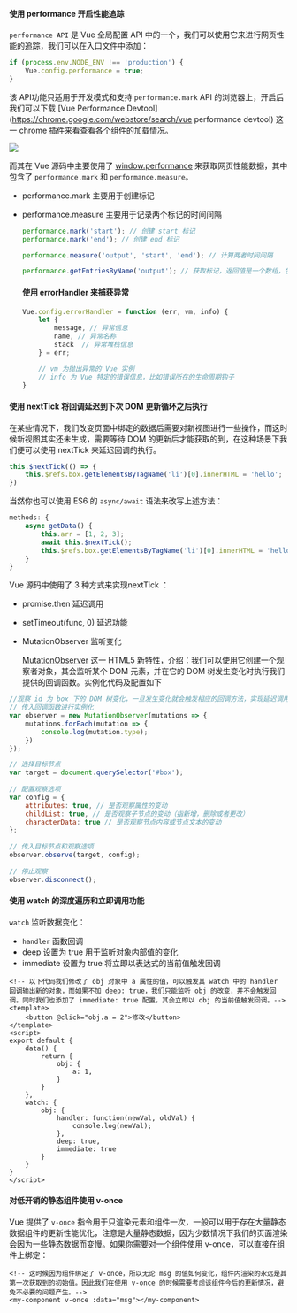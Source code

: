 [Vue API 盲点解析]: https://juejin.im/book/5b23a5aef265da59716fda09/section/5b23b27051882574a756e7ed



#### 使用 performance 开启性能追踪

`performance API` 是 Vue 全局配置 API 中的一个，我们可以使用它来进行网页性能的追踪，我们可以在入口文件中添加： 

```js
if (process.env.NODE_ENV !== 'production') {
    Vue.config.performance = true;
}
```

 该 API功能只适用于开发模式和支持 `performance.mark` API 的浏览器上，开启后我们可以下载 [Vue Performance Devtool](https://chrome.google.com/webstore/search/vue performance devtool) 这一 chrome 插件来看查看各个组件的加载情况。

![](F:\gitW\vue-component-book-master\src\org\vue\performance.webp.jpg)

而其在 Vue 源码中主要使用了 [window.performance](https://developer.mozilla.org/zh-CN/docs/Web/API/Performance) 来获取网页性能数据，其中包含了 `performance.mark` 和 `performance.measure`。

- performance.mark 主要用于创建标记

- performance.measure 主要用于记录两个标记的时间间隔

  ```js
  performance.mark('start'); // 创建 start 标记
  performance.mark('end'); // 创建 end 标记
  
  performance.measure('output', 'start', 'end'); // 计算两者时间间隔
  
  performance.getEntriesByName('output'); // 获取标记，返回值是一个数组，包含了间隔时间数据
  ```

  #### 使用 errorHandler 来捕获异常

  ```js
  Vue.config.errorHandler = function (err, vm, info) {
      let { 
          message, // 异常信息
          name, // 异常名称
          stack  // 异常堆栈信息
      } = err;
  
      // vm 为抛出异常的 Vue 实例
      // info 为 Vue 特定的错误信息，比如错误所在的生命周期钩子
  }
  ```

  

#### 使用 nextTick 将回调延迟到下次 DOM 更新循环之后执行

在某些情况下，我们改变页面中绑定的数据后需要对新视图进行一些操作，而这时候新视图其实还未生成，需要等待 DOM 的更新后才能获取的到，在这种场景下我们便可以使用 nextTick 来延迟回调的执行。

```js
this.$nextTick(() => {
    this.$refs.box.getElementsByTagName('li')[0].innerHTML = 'hello';
})
```

 当然你也可以使用 ES6 的 `async/await` 语法来改写上述方法： 

```js
methods: {
    async getData() {
        this.arr = [1, 2, 3];  
        await this.$nextTick();
        this.$refs.box.getElementsByTagName('li')[0].innerHTML = 'hello';
    }
}
```

Vue 源码中使用了 3 种方式来实现nextTick ：

- promise.then 延迟调用

- setTimeout(func, 0) 延迟功能

- MutationObserver 监听变化

    [MutationObserver](https://developer.mozilla.org/zh-CN/docs/Web/API/MutationObserver) 这一 HTML5 新特性，介绍：我们可以使用它创建一个观察者对象，其会监听某个 DOM 元素，并在它的 DOM 树发生变化时执行我们提供的回调函数。实例化代码及配置如下 

```js
//观察 id 为 box 下的 DOM 树变化，一旦发生变化就会触发相应的回调方法，实现延迟调用的功能。
// 传入回调函数进行实例化
var observer = new MutationObserver(mutations => {
    mutations.forEach(mutation => {
        console.log(mutation.type);
    })
});

// 选择目标节点
var target = document.querySelector('#box');
 
// 配置观察选项
var config = { 
    attributes: true, // 是否观察属性的变动
    childList: true, // 是否观察子节点的变动（指新增，删除或者更改）
    characterData: true // 是否观察节点内容或节点文本的变动
};
 
// 传入目标节点和观察选项
observer.observe(target, config);
 
// 停止观察
observer.disconnect();
```

#### 使用 watch 的深度遍历和立即调用功能

`watch` 监听数据变化：

- `handler` 函数回调
- deep 设置为 true 用于监听对象内部值的变化
- immediate 设置为 true 将立即以表达式的当前值触发回调

```vue
<!-- 以下代码我们修改了 obj 对象中 a 属性的值，可以触发其 watch 中的 handler 回调输出新的对象，而如果不加 deep: true，我们只能监听 obj 的改变，并不会触发回调。同时我们也添加了 immediate: true 配置，其会立即以 obj 的当前值触发回调。-->
<template>
    <button @click="obj.a = 2">修改</button>
</template>
<script>
export default {
    data() {
        return {
            obj: {
                a: 1,
            }
        }
    },
    watch: {
        obj: {
            handler: function(newVal, oldVal) {
                console.log(newVal); 
            },
            deep: true,
            immediate: true
        }
    }
}
</script>
```

#### 对低开销的静态组件使用 v-once

 Vue 提供了 `v-once` 指令用于只渲染元素和组件一次，一般可以用于存在大量静态数据组件的更新性能优化，注意是大量静态数据，因为少数情况下我们的页面渲染会因为一些静态数据而变慢。如果你需要对一个组件使用 v-once，可以直接在组件上绑定：

 

```vue
<!-- 这时候因为组件绑定了 v-once，所以无论 msg 的值如何变化，组件内渲染的永远是其第一次获取到的初始值。因此我们在使用 v-once 的时候需要考虑该组件今后的更新情况，避免不必要的问题产生。-->
<my-component v-once :data="msg"></my-component>
```

